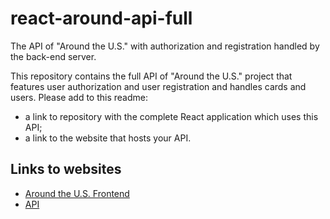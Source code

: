 # react-around-api-full

The API of "Around the U.S." with authorization and registration handled by the back-end server.

This repository contains the full API of "Around the U.S." project that features user authorization and user registration and handles cards and users. Please add to this readme:

- a link to repository with the complete React application which uses this API;
- a link to the website that hosts your API.

## Links to websites

- [Around the U.S. Frontend](http://aroundus.projects.luistellez.com)
- [API](http://api.aroundus.projects.luistellez.com)
